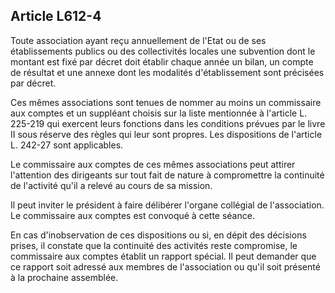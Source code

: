 Article L612-4
----
Toute association ayant reçu annuellement de l'Etat ou de ses établissements
publics ou des collectivités locales une subvention dont le montant est fixé par
décret doit établir chaque année un bilan, un compte de résultat et une annexe
dont les modalités d'établissement sont précisées par décret.

Ces mêmes associations sont tenues de nommer au moins un commissaire aux comptes
et un suppléant choisis sur la liste mentionnée à l'article L. 225-219 qui
exercent leurs fonctions dans les conditions prévues par le livre II sous
réserve des règles qui leur sont propres. Les dispositions de l'article L.
242-27 sont applicables.

Le commissaire aux comptes de ces mêmes associations peut attirer l'attention
des dirigeants sur tout fait de nature à compromettre la continuité de
l'activité qu'il a relevé au cours de sa mission.

Il peut inviter le président à faire délibérer l'organe collégial de
l'association. Le commissaire aux comptes est convoqué à cette séance.

En cas d'inobservation de ces dispositions ou si, en dépit des décisions prises,
il constate que la continuité des activités reste compromise, le commissaire aux
comptes établit un rapport spécial. Il peut demander que ce rapport soit adressé
aux membres de l'association ou qu'il soit présenté à la prochaine assemblée.

